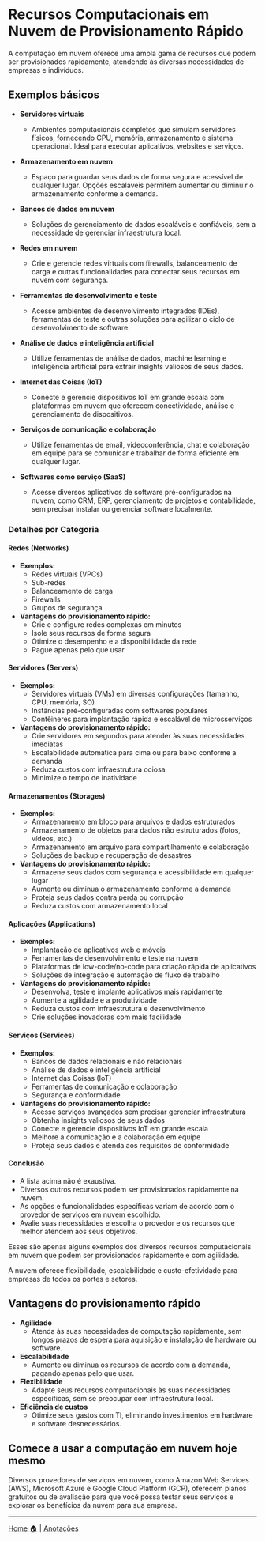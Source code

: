 # Recursos Computacionais em Nuvem de Provisionamento Rápido

A computação em nuvem oferece uma ampla gama de recursos que podem ser provisionados rapidamente, atendendo às diversas necessidades de empresas e indivíduos. 


## Exemplos básicos

* **Servidores virtuais** 

    - Ambientes computacionais completos que simulam servidores físicos, fornecendo CPU, memória, armazenamento e sistema operacional. Ideal para executar aplicativos, websites e serviços.

* **Armazenamento em nuvem** 

    - Espaço para guardar seus dados de forma segura e acessível de qualquer lugar. Opções escaláveis ​​permitem aumentar ou diminuir o armazenamento conforme a demanda.

* **Bancos de dados em nuvem** 

    - Soluções de gerenciamento de dados escaláveis ​​e confiáveis, sem a necessidade de gerenciar infraestrutura local.

* **Redes em nuvem** 

    - Crie e gerencie redes virtuais com firewalls, balanceamento de carga e outras funcionalidades para conectar seus recursos em nuvem com segurança.

* **Ferramentas de desenvolvimento e teste** 

    - Acesse ambientes de desenvolvimento integrados (IDEs), ferramentas de teste e outras soluções para agilizar o ciclo de desenvolvimento de software.

* **Análise de dados e inteligência artificial** 

    - Utilize ferramentas de análise de dados, machine learning e inteligência artificial para extrair insights valiosos de seus dados.

* **Internet das Coisas (IoT)** 

    - Conecte e gerencie dispositivos IoT em grande escala com plataformas em nuvem que oferecem conectividade, análise e gerenciamento de dispositivos.

* **Serviços de comunicação e colaboração** 

    - Utilize ferramentas de email, videoconferência, chat e colaboração em equipe para se comunicar e trabalhar de forma eficiente em qualquer lugar.

* **Softwares como serviço (SaaS)** 

    - Acesse diversos aplicativos de software pré-configurados na nuvem, como CRM, ERP, gerenciamento de projetos e contabilidade, sem precisar instalar ou gerenciar software localmente.


### Detalhes por Categoria

#### **Redes (Networks)**

* **Exemplos:**
    * Redes virtuais (VPCs)
    * Sub-redes
    * Balanceamento de carga
    * Firewalls
    * Grupos de segurança
* **Vantagens do provisionamento rápido:**
    * Crie e configure redes complexas em minutos
    * Isole seus recursos de forma segura
    * Otimize o desempenho e a disponibilidade da rede
    * Pague apenas pelo que usar

#### **Servidores (Servers)**

* **Exemplos:**
    * Servidores virtuais (VMs) em diversas configurações (tamanho, CPU, memória, SO)
    * Instâncias pré-configuradas com softwares populares
    * Contêineres para implantação rápida e escalável de microsserviços
* **Vantagens do provisionamento rápido:**
    * Crie servidores em segundos para atender às suas necessidades imediatas
    * Escalabilidade automática para cima ou para baixo conforme a demanda
    * Reduza custos com infraestrutura ociosa
    * Minimize o tempo de inatividade

#### **Armazenamentos (Storages)**

* **Exemplos:**
    * Armazenamento em bloco para arquivos e dados estruturados
    * Armazenamento de objetos para dados não estruturados (fotos, vídeos, etc.)
    * Armazenamento em arquivo para compartilhamento e colaboração
    * Soluções de backup e recuperação de desastres
* **Vantagens do provisionamento rápido:**
    * Armazene seus dados com segurança e acessibilidade em qualquer lugar
    * Aumente ou diminua o armazenamento conforme a demanda
    * Proteja seus dados contra perda ou corrupção
    * Reduza custos com armazenamento local

#### **Aplicações (Applications)**

* **Exemplos:**
    * Implantação de aplicativos web e móveis
    * Ferramentas de desenvolvimento e teste na nuvem
    * Plataformas de low-code/no-code para criação rápida de aplicativos
    * Soluções de integração e automação de fluxo de trabalho
* **Vantagens do provisionamento rápido:**
    * Desenvolva, teste e implante aplicativos mais rapidamente
    * Aumente a agilidade e a produtividade
    * Reduza custos com infraestrutura e desenvolvimento
    * Crie soluções inovadoras com mais facilidade

#### **Serviços (Services)**

* **Exemplos:**
    * Bancos de dados relacionais e não relacionais
    * Análise de dados e inteligência artificial
    * Internet das Coisas (IoT)
    * Ferramentas de comunicação e colaboração
    * Segurança e conformidade
* **Vantagens do provisionamento rápido:**
    * Acesse serviços avançados sem precisar gerenciar infraestrutura
    * Obtenha insights valiosos de seus dados
    * Conecte e gerencie dispositivos IoT em grande escala
    * Melhore a comunicação e a colaboração em equipe
    * Proteja seus dados e atenda aos requisitos de conformidade

#### Conclusão 

* A lista acima não é exaustiva. 
* Diversos outros recursos podem ser provisionados rapidamente na nuvem.
* As opções e funcionalidades específicas variam de acordo com o provedor de serviços em nuvem escolhido.
* Avalie suas necessidades e escolha o provedor e os recursos que melhor atendem aos seus objetivos.

Esses são apenas alguns exemplos dos diversos recursos computacionais em nuvem que podem ser provisionados rapidamente e com agilidade. 

A nuvem oferece flexibilidade, escalabilidade e custo-efetividade para empresas de todos os portes e setores.



## Vantagens do provisionamento rápido

* **Agilidade** 
    - Atenda às suas necessidades de computação rapidamente, sem longos prazos de espera para aquisição e instalação de hardware ou software.
* **Escalabilidade** 
    - Aumente ou diminua os recursos de acordo com a demanda, pagando apenas pelo que usar.
* **Flexibilidade** 
    - Adapte seus recursos computacionais às suas necessidades específicas, sem se preocupar com infraestrutura local.
* **Eficiência de custos** 
    - Otimize seus gastos com TI, eliminando investimentos em hardware e software desnecessários.

## Comece a usar a computação em nuvem hoje mesmo

Diversos provedores de serviços em nuvem, como Amazon Web Services (AWS), Microsoft Azure e Google Cloud Platform (GCP), oferecem planos gratuitos ou de avaliação para que você possa testar seus serviços e explorar os benefícios da nuvem para sua empresa.

---

[Home 🏠](../../README.md) | [Anotações](../anotacoes.md)